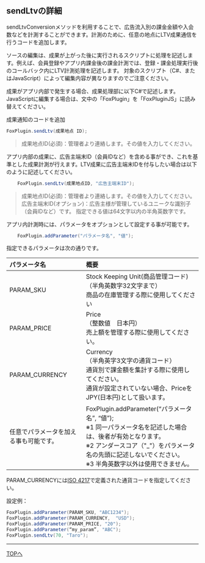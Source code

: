## sendLtvの詳細

sendLtvConversionメソッドを利用することで、広告流入別の課金金額や入会数などを計測することができます。計測のために、任意の地点にLTV成果通信を行うコードを追加します。

ソースの編集は、成果が上がった後に実行されるスクリプトに処理を記述します。例えば、会員登録やアプリ内課金後の課金計測では、登録・課金処理実行後のコールバック内にLTV計測処理を記述します。
対象のスクリプト（C#、またはJavaScript）によって編集内容が異なりますのでご注意ください。

成果がアプリ内部で発生する場合、成果処理部に以下C#で記述します。
JavaScriptに編集する場合は、文中の「FoxPlugin」を「FoxPluginJS」に読み替えてください。

成果通知のコードを追加

```cs
FoxPlugin.sendLtv(成果地点 ID);
```
> 成果地点ID(必須)：管理者より連絡します。その値を入力してください。


アプリ内部の成果に、広告主端末ID（会員IDなど）を含める事ができ、これを基準とした成果計測が行えます。LTV成果に広告主端末IDを付与したい場合は以下のように記述してください。

```cs
	FoxPlugin.sendLtv(成果地点ID, "広告主端末ID");
```

> 成果地点ID(必須)：管理者より連絡します。その値を入力してください。
広告主端末ID(オプション)：広告主様が管理しているユニークな識別子（会員IDなど）です。
指定できる値は64文字以内の半角英数字です。


アプリ内計測時には、パラメータをオプションとして設定する事が可能です。

```cs
	FoxPlugin.addParameter("パラメータ名", "値");
```

指定できるパラメータは次の通りです。

|パラメータ名|概要|
|:------|:------|
|PARAM_SKU|Stock Keeping Unit(商品管理コード)<br>（半角英数字32文字まで）<br>商品の在庫管理する際に使用してください|
|PARAM_PRICE|Price<br>（整数値　日本円）<br>売上額を管理する際に使用してください。|
|PARAM_CURRENCY|Currency<br>（半角英字3文字の通貨コード）<br>通貨別で課金額を集計する際に使用してください。<br>通貨が設定されていない場合、PriceをJPY(日本円)として扱います。|
|任意でパラメータを加える事も可能です。|FoxPlugin.addParameter(“パラメータ名”, “値”);<br>※1 同一パラメータ名を記述した場合は、後者が有効となります。<br>※2 アンダースコア（"_"）をパラメータ名の先頭に記述しないでください。<br>※3 半角英数字以外は使用できません。|

PARAM_CURRENCYには[ISO 4217](http://ja.wikipedia.org/wiki/ISO_4217)で定義された通貨コードを指定してください。

設定例：
```cs
FoxPlugin.addParameter(PARAM_SKU, "ABC1234");
FoxPlugin.addParameter(PARAM_CURRENCY,  "USD");
FoxPlugin.addParameter(PARAM_PRICE, "20");
FoxPlugin.addParameter(“my_param”, "ABC");
FoxPlugin.sendLtv(70, "Taro");
```


---
[TOPへ](/lang/ja/README.md)
